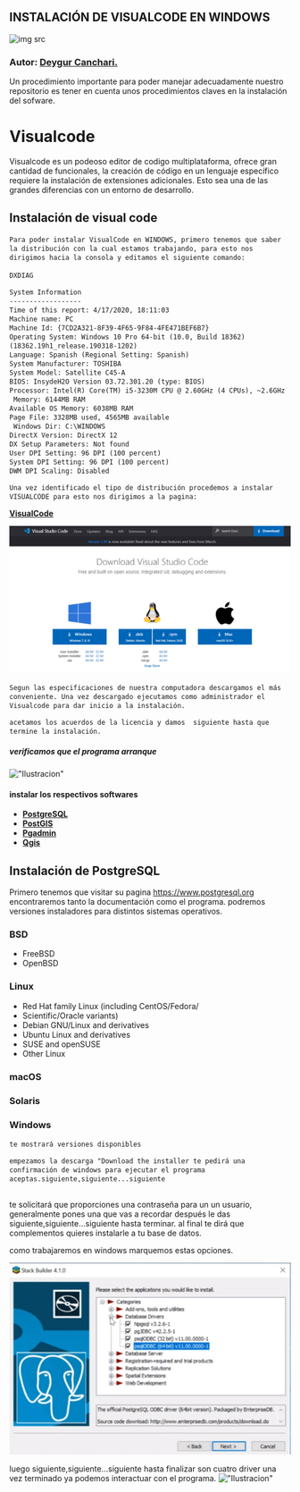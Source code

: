 ## INSTALACIÓN DE VISUALCODE EN WINDOWS
![img src](../Img/screenshot/web.jpeg)

### Autor: <a href= 'https://github.com/deygurc/Visualcode.git'>Deygur Canchari.</a>

Un procedimiento importante para poder manejar adecuadamente nuestro repositorio es tener en cuenta unos procedimientos claves en la instalación del sofware.

# Visualcode
 Visualcode es un podeoso editor de codigo multiplataforma, ofrece gran cantidad de funcionales, la creación de código en un lenguaje específico requiere la instalación de extensiones adicionales. Esto sea una de las grandes diferencias con un entorno de desarrollo.
 ## Instalación de visual code
```
Para poder instalar VisualCode en WINDOWS, primero tenemos que saber la distribución con la cual estamos trabajando, para esto nos dirigimos hacia la consola y editamos el siguiente comando:

DXDIAG
```
```
System Information
------------------
Time of this report: 4/17/2020, 18:11:03
Machine name: PC
Machine Id: {7CD2A321-8F39-4F65-9F84-4FE471BEF6B7}
Operating System: Windows 10 Pro 64-bit (10.0, Build 18362) (18362.19h1_release.190318-1202)
Language: Spanish (Regional Setting: Spanish)
System Manufacturer: TOSHIBA
System Model: Satellite C45-A
BIOS: InsydeH2O Version 03.72.301.20 (type: BIOS)
Processor: Intel(R) Core(TM) i5-3230M CPU @ 2.60GHz (4 CPUs), ~2.6GHz
 Memory: 6144MB RAM
Available OS Memory: 6038MB RAM
Page File: 3328MB used, 4565MB available
 Windows Dir: C:\WINDOWS
DirectX Version: DirectX 12
DX Setup Parameters: Not found
User DPI Setting: 96 DPI (100 percent)
System DPI Setting: 96 DPI (100 percent)
DWM DPI Scaling: Disabled

```
```
Una vez identificado el tipo de distribución procedemos a instalar VISUALCODE para esto nos dirigimos a la pagina:
```
[**VisualCode**](https://code.visualstudio.com/docs/?dv=win)


![img src ](../Img/screenshot/web.png)

```
Segun las especificaciones de nuestra computadora descargamos el más conveniente. Una vez descargado ejecutamos como administrador el Visualcode para dar inicio a la instalación.
```

```
acetamos los acuerdos de la licencia y damos  siguiente hasta que termine la instalación.
```
#####  verificamos que el programa arranque

!["Ilustracion"](https://docs.microsoft.com/es-es/dotnet/core/tutorials/media/with-visual-studio-code/vs-code-open-folder.png)

#### instalar los respectivos softwares

- [**PostgreSQL**](https://www.postgresql.org)
- [**PostGIS**](hhttps://postgis.net)
- [**Pgadmin**](hhttps://www.pgadmin.org)
- [**Qgis**](https://qgis.org/es/site/)

## Instalación de PostgreSQL

Primero tenemos que visitar su pagina https://www.postgresql.org encontraremos tanto la documentación como el programa.
podremos versiones instaladores para distintos sistemas operativos.


### BSD

- FreeBSD
- OpenBSD

### Linux

- Red Hat family Linux (including CentOS/Fedora/
- Scientific/Oracle variants)
- Debian GNU/Linux and derivatives
- Ubuntu Linux and derivatives
- SUSE and openSUSE
- Other Linux

### macOS

### Solaris

### Windows
```
te mostrará versiones disponibles

```

```
empezamos la descarga "Download the installer te pedirá una confirmación de windows para ejecutar el programa aceptas.siguiente,siguiente...siguiente


```
te solicitará que proporciones una contraseña para un un usuario, generalmente pones una que vas a recordar después le das siguiente,siguiente...siguiente hasta terminar.
al final te dirá que complementos quieres instalarle a tu base de datos.

como trabajaremos en windows marquemos estas opciones.

![img src](../Img/screenshot/parawindows.png)

luego siguiente,siguiente...siguiente hasta finalizar son cuatro driver
una vez terminado ya podemos interactuar con el programa.
!["Ilustracion"](https://www.muylinux.com/wp-content/uploads/2017/10/postgresql.png)


